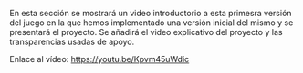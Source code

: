 En esta sección se mostrará un video introductorio a esta primesra versión del juego en la que hemos implementado una versión inicial del mismo y se presentará el proyecto.
Se añadirá el video explicativo del proyecto y las transparencias usadas de apoyo.

Enlace al vídeo: https://youtu.be/Kpvm45uWdic
